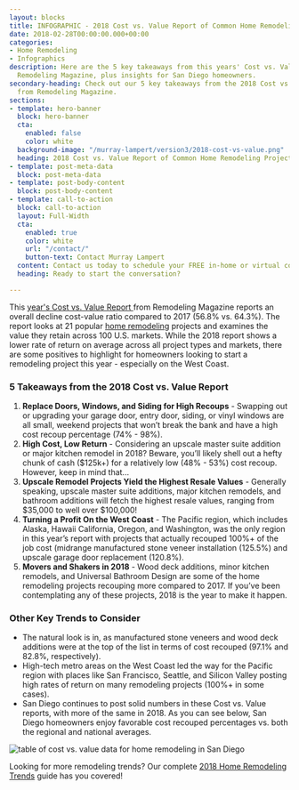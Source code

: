 ```yaml
---
layout: blocks
title: INFOGRAPHIC - 2018 Cost vs. Value Report of Common Home Remodeling Projects
date: 2018-02-28T00:00:00.000+00:00
categories:
- Home Remodeling
- Infographics
description: Here are the 5 key takeaways from this years' Cost vs. Value report from
  Remodeling Magazine, plus insights for San Diego homeowners.
secondary-heading: Check out our 5 key takeaways from the 2018 Cost vs. Value report
  from Remodeling Magazine.
sections:
- template: hero-banner
  block: hero-banner
  cta:
    enabled: false
    color: white
  background-image: "/murray-lampert/version3/2018-cost-vs-value.png"
  heading: 2018 Cost vs. Value Report of Common Home Remodeling Projects
- template: post-meta-data
  block: post-meta-data
- template: post-body-content
  block: post-body-content
- template: call-to-action
  block: call-to-action
  layout: Full-Width
  cta:
    enabled: true
    color: white
    url: "/contact/"
    button-text: Contact Murray Lampert
  content: Contact us today to schedule your FREE in-home or virtual consultation.
  heading: Ready to start the conversation?

---
```

This [year's Cost vs. Value Report ](http://www.remodeling.hw.net/cost-vs-value/2018/) from Remodeling Magazine reports an overall decline cost-value ratio compared to 2017 (56.8% vs. 64.3%). The report looks at 21 popular [home remodeling](/design-build-services-san-diego) projects and examines the value they retain across 100 U.S. markets. While the 2018 report shows a lower rate of return on average across all project types and markets, there are some positives to highlight for homeowners looking to start a remodeling project this year - especially on the West Coast.

### 5 Takeaways from the 2018 Cost vs. Value Report

1. **Replace Doors, Windows, and Siding for High Recoups** - Swapping out or upgrading your garage door, entry door, siding, or vinyl windows are all small, weekend projects that won’t break the bank and have a high cost recoup percentage (74% - 98%).
2. **High Cost, Low Return** - Considering an upscale master suite addition or major kitchen remodel in 2018? Beware, you’ll likely shell out a hefty chunk of cash ($125k+) for a relatively low (48% - 53%) cost recoup. However, keep in mind that...
3. **Upscale Remodel Projects Yield the Highest Resale Values** - Generally speaking, upscale master suite additions, major kitchen remodels, and bathroom additions will fetch the highest resale values, ranging from $35,000 to well over $100,000!
4. **Turning a Profit On the West Coast** - The Pacific region, which includes Alaska, Hawaii California, Oregon, and Washington, was the only region in this year’s report with projects that actually recouped 100%+ of the job cost (midrange manufactured stone veneer installation (125.5%) and upscale garage door replacement (120.8%).
5. **Movers and Shakers in 2018** - Wood deck additions, minor kitchen remodels, and Universal Bathroom Design are some of the home remodeling projects recouping more compared to 2017. If you’ve been contemplating any of these projects, 2018 is the year to make it happen.

### Other Key Trends to Consider

* The natural look is in, as manufactured stone veneers and wood deck additions were at the top of the list in terms of cost recouped (97.1% and 82.8%, respectively).
* High-tech metro areas on the West Coast led the way for the Pacific region with places like San Francisco, Seattle, and Silicon Valley posting high rates of return on many remodeling projects (100%+ in some cases).
* San Diego continues to post solid numbers in these Cost vs. Value reports, with more of the same in 2018. As you can see below, San Diego homeowners enjoy favorable cost recouped percentages vs. both the regional and national averages.

 ![table of cost vs. value data for home remodeling in San Diego](https://res.cloudinary.com/zheisey/image/upload/f_auto,q_auto,dpr_auto/v1610561279/murray-lampert/version3/san-diego-cost-vs-value-data-2018.png "San Diego 2018 Remodeling Cost vs. Value Data")

Looking for more remodeling trends? Our complete [2018 Home Remodeling Trends](/2018-home-remodeling-trends/) guide has you covered!
